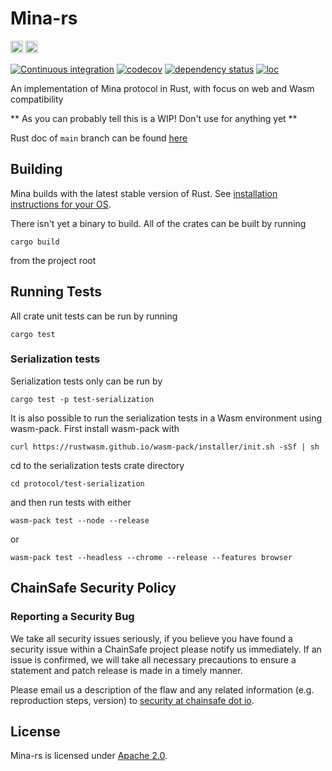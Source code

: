 # Mina-rs

[<img alt="Apache License" src="https://img.shields.io/badge/License-Apache%202.0-blue.svg?style=for-the-badge" height="20">](https://opensource.org/licenses/Apache-2.0)
[<img alt="Discord" src="https://img.shields.io/discord/593655374469660673.svg?style=for-the-badge&label=Discord&logo=discord" height="20">](https://discord.gg/Vx4uHpNM)

[![Continuous integration](https://github.com/ChainSafe/mina-rs/actions/workflows/build-and-test.yml/badge.svg?branch=main)](https://github.com/ChainSafe/mina-rs/actions/workflows/build-and-test.yml)
[![codecov](https://codecov.io/gh/ChainSafe/mina-rs/branch/main/graph/badge.svg?token=7YXISNRW48)](https://codecov.io/gh/ChainSafe/mina-rs)
[![dependency status](https://deps.rs/repo/github/ChainSafe/mina-rs/status.svg?style=flat-square)](https://deps.rs/repo/github/ChainSafe/mina-rs)
[![loc](https://tokei.rs/b1/github/ChainSafe/mina-rs?category=code)](https://github.com/ChainSafe/mina-rs)

An implementation of Mina protocol in Rust, with focus on web and Wasm compatibility

** As you can probably tell this is a WIP! Don't use for anything yet **

Rust doc of `main` branch can be found [here](https://chainsafe.github.io/mina-rs/rustdoc/)

## Building

Mina builds with the latest stable version of Rust. See [installation instructions for your OS](https://www.rust-lang.org/tools/install).

There isn't yet a binary to build. All of the crates can be built by running

```shell
cargo build
```

from the project root

## Running Tests

All crate unit tests can be run by running

```shell
cargo test
```

### Serialization tests

Serialization tests only can be run by

```shell
cargo test -p test-serialization
```

It is also possible to run the serialization tests in a Wasm environment using wasm-pack. First install wasm-pack with

```shell
curl https://rustwasm.github.io/wasm-pack/installer/init.sh -sSf | sh
```

cd to the serialization tests crate directory

```shell
cd protocol/test-serialization
```

and then run tests with either

```shell
wasm-pack test --node --release
```

or

```shell
wasm-pack test --headless --chrome --release --features browser
```

## ChainSafe Security Policy

### Reporting a Security Bug

We take all security issues seriously, if you believe you have found a security issue within a ChainSafe
project please notify us immediately. If an issue is confirmed, we will take all necessary precautions
to ensure a statement and patch release is made in a timely manner.

Please email us a description of the flaw and any related information (e.g. reproduction steps, version) to
[security at chainsafe dot io](mailto:security@chainsafe.io).

## License

Mina-rs is licensed under [Apache 2.0](https://github.com/ChainSafe/mina-rs/blob/main/LICENSE).
